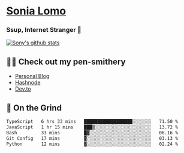 # [Sonia Lomo](https://sonylomo.github.io/) 
### Ssup, Internet Stranger 🤩

<a href="https://github.com/sonylomo/github-readme-stats">
  <img align="center" src="https://media.giphy.com/media/lU05nFSW6Y2A/giphy.gif" alt="Sony's github stats" />
</a>

## ✍🏾 Check out my pen-smithery
- [Personal Blog](https://www.sonylomo.dev/blog)
- [Hashnode](https://sonylomo.hashnode.dev/)
- [Dev.to](https://dev.to/sonylomo)

## 🤡 On the Grind
<!--START_SECTION:waka-->

```txt
TypeScript   6 hrs 33 mins   ██████████████████░░░░░░░   71.50 %
JavaScript   1 hr 15 mins    ███▒░░░░░░░░░░░░░░░░░░░░░   13.72 %
Bash         33 mins         █▓░░░░░░░░░░░░░░░░░░░░░░░   06.16 %
Git Config   17 mins         ▓░░░░░░░░░░░░░░░░░░░░░░░░   03.13 %
Python       12 mins         ▓░░░░░░░░░░░░░░░░░░░░░░░░   02.24 %
```

<!--END_SECTION:waka-->
